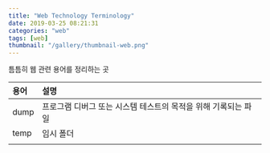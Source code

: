 ```yaml
---
title: "Web Technology Terminology"
date: 2019-03-25 08:21:31
categories: "web"
tags: [web]
thumbnail: "/gallery/thumbnail-web.png"
---
```


틈틈히 웹 관련 용어를 정리하는 곳

| 용어 | 설명 |
|:-----|:-----|
| dump | 프로그램 디버그 또는 시스템 테스트의 목적을 위해 기록되는 파일 |
| temp | 임시 폴더 |
|  |  |
